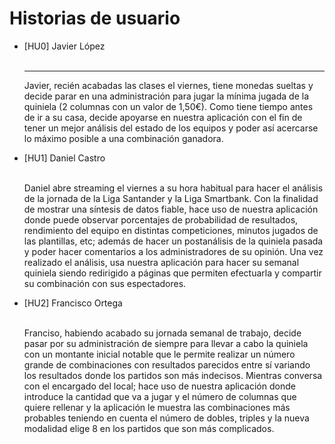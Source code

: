 # Historias de usuario
<ul>
  <li>[HU0] Javier López</li><br/><hr>
  
  Javier, recién acabadas las clases el viernes, tiene monedas sueltas y decide parar en una administración para jugar la mínima jugada de la quiniela (2 columnas con un valor de 1,50€). Como tiene tiempo antes de ir a su casa, decide apoyarse en nuestra aplicación con el fin de tener un mejor análisis del estado de los equipos y poder así acercarse lo máximo posible a una combinación ganadora.
  
  <li>[HU1] Daniel Castro</li><br/>
  
  Daniel abre streaming el viernes a su hora habitual para hacer el análisis de la jornada de la Liga Santander y la Liga Smartbank. Con la finalidad de mostrar una síntesis de datos fiable, hace uso de nuestra aplicación donde puede observar porcentajes de probabilidad de resultados, rendimiento del equipo en distintas competiciones, minutos jugados de las plantillas, etc; además de hacer un postanálisis de la quiniela pasada y poder hacer comentarios a los administradores de su opinión. Una vez realizado el análisis, usa nuestra aplicación para hacer su semanal quiniela siendo redirigido a páginas que permiten efectuarla y compartir su combinación con sus espectadores.
  
  <li>[HU2] Francisco Ortega</li><br/>
  
  Franciso, habiendo acabado su jornada semanal de trabajo, decide pasar por su administración de siempre para llevar a cabo la quiniela con un montante inicial notable que le permite realizar un número grande de combinaciones con resultados parecidos entre sí variando los resultados donde los partidos son más indecisos. Mientras conversa con el encargado del local; hace uso de nuestra aplicación donde introduce la cantidad que va a jugar y el número de columnas que quiere rellenar y la aplicación le muestra las combinaciones más probables teniendo en cuenta el número de dobles, triples y la nueva modalidad elige 8 en los partidos que son más complicados.
</ul>
